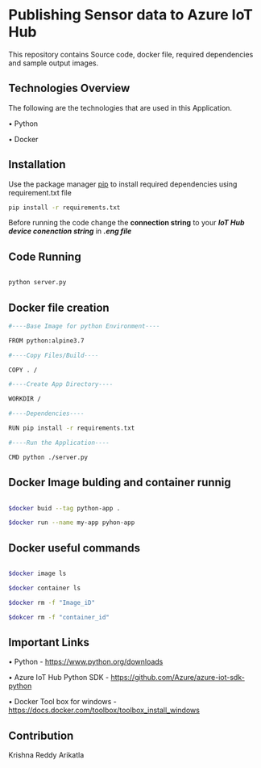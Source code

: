 # Publishing Sensor data to Azure IoT Hub

This repository contains Source code, docker file, required dependencies and sample output images.

## Technologies Overview

The following are the technologies that are used in this Application. 

• Python

• Docker

## Installation

Use the package manager [pip](https://pip.pypa.io/en/stable/) to install required dependencies using requirement.txt file

```bash
pip install -r requirements.txt
```

Before running the code change the **connection string** to your ***IoT Hub device conenction string*** in ***.eng file***
## Code Running

```python

python server.py

```

## Docker file  creation

```bash
#----Base Image for python Environment----

FROM python:alpine3.7

#----Copy Files/Build----

COPY . /

#----Create App Directory----

WORKDIR /

#----Dependencies----

RUN pip install -r requirements.txt

#----Run the Application----

CMD python ./server.py

```
## Docker Image bulding and container runnig

```bash

$docker buid --tag python-app .

$docker run --name my-app pyhon-app
```
## Docker useful commands

```bash

$docker image ls

$docker container ls

$docker rm -f "Image_iD"

$dokcer rm -f "container_id"
```

## Important Links

• Python - https://www.python.org/downloads

• Azure IoT Hub Python SDK - https://github.com/Azure/azure-iot-sdk-python

• Docker Tool box for windows - https://docs.docker.com/toolbox/toolbox_install_windows



## Contribution
Krishna Reddy Arikatla